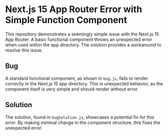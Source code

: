 # Next.js 15 App Router Error with Simple Function Component

This repository demonstrates a seemingly simple issue with the Next.js 15 App Router.  A basic functional component throws an unexpected error when used within the app directory.  The solution provides a workaround to resolve this issue.

## Bug

A standard functional component, as shown in `bug.js`, fails to render correctly in the Next.js 15 app directory.  This is unexpected behavior, as the component itself is very simple and should render without error.

## Solution

The solution, found in `bugSolution.js`, showcases a potential fix for this error. By making minimal change in the component structure, this fixes the unexpected error.